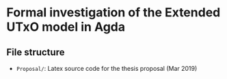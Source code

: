 # Formal investigation of the Extended UTxO model in Agda

## File structure

  - `Proposal/`: Latex source code for the thesis proposal (Mar 2019)
   
